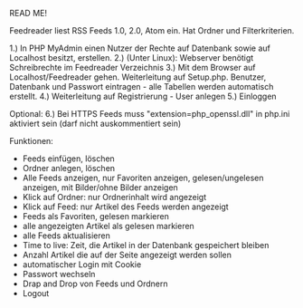 READ ME!

Feedreader liest RSS Feeds 1.0, 2.0, Atom ein.
Hat Ordner und Filterkriterien.

1.) In PHP MyAdmin einen Nutzer der Rechte auf Datenbank sowie auf Localhost besitzt, erstellen. 
2.) (Unter Linux): Webserver benötigt Schreibrechte im Feedreader Verzeichnis
3.) Mit dem Browser auf Localhost/Feedreader gehen. Weiterleitung auf Setup.php. Benutzer, Datenbank und Passwort eintragen - alle Tabellen werden automatisch erstellt.
4.) Weiterleitung auf Registrierung - User anlegen
5.) Einloggen

Optional:
6.) Bei HTTPS Feeds muss "extension=php_openssl.dll" in php.ini aktiviert sein (darf nicht auskommentiert sein)

Funktionen:
- Feeds einfügen, löschen
- Ordner anlegen, löschen
- Alle Feeds anzeigen, nur Favoriten anzeigen, gelesen/ungelesen anzeigen, mit Bilder/ohne Bilder anzeigen
- Klick auf Ordner: nur Ordnerinhalt wird angezeigt
- Klick auf Feed: nur Artikel des Feeds werden angezeigt
- Feeds als Favoriten, gelesen markieren
- alle angezeigten Artikel als gelesen markieren
- alle Feeds aktualisieren
- Time to live: Zeit, die Artikel in der Datenbank gespeichert bleiben
- Anzahl Artikel die auf der Seite angezeigt werden sollen
- automatischer Login mit Cookie
- Passwort wechseln
- Drap and Drop von Feeds und Ordnern 
- Logout



	
